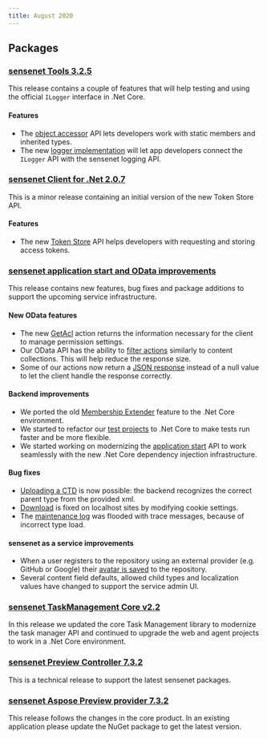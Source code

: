 ```yaml
---
title: August 2020
---
```


## Packages

### [sensenet Tools 3.2.5](https://github.com/SenseNet/sn-tools/releases/tag/v3.2.5)

This release contains a couple of features that will help testing and using the official `ILogger` interface in .Net Core.

#### Features
- The [object accessor](https://github.com/SenseNet/sn-tools/pull/51) API lets developers work with static members and inherited types.
- The new [logger implementation](https://github.com/SenseNet/sn-tools/issues/53) will let app developers connect the `ILogger` API with the sensenet logging API.

### [sensenet Client for .Net 2.0.7](https://github.com/SenseNet/sn-client-dotnet/releases/tag/v2.0.7)
This is a minor release containing an initial version of the new Token Store API.

#### Features
- The new [Token Store](https://github.com/SenseNet/sn-client-dotnet/issues/43) API helps developers with requesting and storing access tokens.

### [sensenet application start and OData improvements](https://github.com/SenseNet/sensenet/releases/tag/appstart-odata-upload)

This release contains new features, bug fixes and package additions to support the upcoming service infrastructure.

#### New OData features
- The new [GetAcl](https://github.com/SenseNet/sensenet/issues/1017) action returns the information necessary for the client to manage permission settings.
- Our OData API has the ability to [filter actions](https://github.com/SenseNet/sensenet/issues/852) similarly to content collections. This will help reduce the response size.
- Some of our actions now return a [JSON response](https://github.com/SenseNet/sensenet/pull/1051) instead of a null value to let the client handle the response correctly.

#### Backend improvements
- We ported the old [Membership Extender](https://github.com/sensenet/sensenet/issues/1023) feature to the .Net Core environment.
- We started to refactor our [test projects](https://github.com/sensenet/sensenet/issues/919) to .Net Core to make tests run faster and be more flexible.
- We started working on modernizing the [application start](https://github.com/SenseNet/sensenet/issues/1048) API to work seamlessly with the new .Net Core dependency injection infrastructure.

#### Bug fixes
- [Uploading a CTD](https://github.com/sensenet/sensenet/issues/1036) is now possible: the backend recognizes the correct parent type from the provided xml.
- [Download](https://github.com/sensenet/sn-client/issues/717) is fixed on localhost sites by modifying cookie settings.
- The [maintenance log](https://github.com/SenseNet/sensenet/issues/1033) was flooded with trace messages, because of incorrect type load.

#### sensenet as a service improvements
- When a user registers to the repository using an external provider (e.g. GitHub or Google) their [avatar is saved](https://github.com/SenseNet/sensenet/issues/962) to the repository.
- Several content field defaults, allowed child types and localization values have changed to support the service admin UI.

### [sensenet TaskManagement Core v2.2](https://github.com/SenseNet/sn-taskmanagement/releases/tag/taskman-netcore-2.2)

In this release we updated the core Task Management library to modernize the task manager API and continued to upgrade the web and agent projects to work in a .Net Core environment.

### [sensenet Preview Controller 7.3.2](https://github.com/SenseNet/sn-preview/releases/tag/di-change)
This is a technical release to support the latest sensenet packages.

### [sensenet Aspose Preview provider 7.3.2](https://github.com/SenseNet/sn-preview-aspose/releases/tag/v7.3.2)
This release follows the changes in the core product. In an existing application please update the NuGet package to get the latest version.